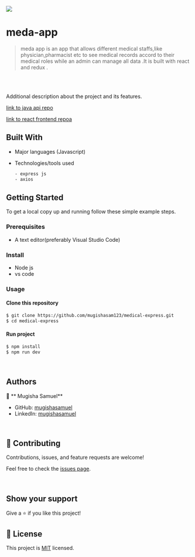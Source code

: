 
![](https://img.shields.io/badge/meda-app-pink)

# meda-app

> meda app  is an app that allows different medical staffs,like physician,pharmacist etc to see medical records accord to their medical roles while an admin can manage all data .It is built with react and redux .

<br/>

<br/>

Additional description about the project and its features.

[link to java api repo](https://github.com/mugishasam123/medical-java)

[link to react frontend repoa](https://github.com/mugishasam123/medical-react)

## Built With

- Major languages (Javascript)
- Technologies/tools used

  ```bash
  - express js
  - axios

  ```

## Getting Started

To get a local copy up and running follow these simple example steps.

### Prerequisites

- A text editor(preferably Visual Studio Code)

### Install

- Node js
- vs code

### Usage

#### Clone this repository

```bash
$ git clone https://github.com/mugishasam123/medical-express.git
$ cd medical-express
```

#### Run project

```bash
$ npm install
$ npm run dev
```

<br>

## Authors

👤 ** Mugisha Samuel**

- GitHub: [mugishasamuel](https://github.com/mugishasam123)
- LinkedIn: [mugishasamuel](https://www.linkedin.com/in/mugisha-samuel-55a905208/)

<br>

## 🤝 Contributing

Contributions, issues, and feature requests are welcome!

Feel free to check the [issues page](https://github.com/mugishasam123/medical-express/issues).

<br>

## Show your support

Give a ⭐️ if you like this project!

## 📝 License

This project is [MIT](https://opensource.org/licenses/MIT) licensed.
